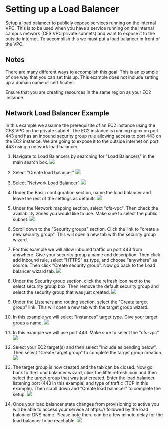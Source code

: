 # Setting up a Load Balancer

Setup a load balancer to publicly expose services running on the internal VPC. This is to be used when you have a service running on the internal campus network (CFS VPC private subnets) and want to expose it to the outside internet. To accomplish this we must put a load balancer in front of the VPC.

## Notes
There are many different ways to accomplish this goal. This is an example of one way that you can set this up. This example does not include setting up a domain name or certificates.

Ensure that you are creating resources in the same region as your EC2 instance.

## Network Load Balancer Example

In this example we assume the prerequisite of an EC2 instance using the CFS VPC on the private subnet. The EC2 instance is running nginx on port 443 and has an inbound security group rule allowing access to port 443 on the EC2 instance. We are going to expose it to the outside internet on port 443 using a network load balancer.

1. Navigate to Load Balancers by searching for "Load Balancers" in the main search box.
![](images/search.png)

2. Select "Create load balancer"
![](images/create-lb.png)

3. Select "Network Load Balancer"
![](images/select-lb-type.png)

4. Under the Basic configuration section, name the load balancer and leave the rest of the settings as defaults
![](images/name-nlb.png)

5. Under the Network mapping section, select "cfs-vpc". Then check the availability zones you would like to use. Make sure to select the public subnet.
![](images/select-subnet.png)

6. Scroll down to the "Security groups" section. Click the link to "create a new security group". This will open a new tab with the security group wizard.

7. For this example we will allow inbound traffic on port 443 from anywhere. Give your security group a name and description. Then click add inbound rule, select "HTTPS" as type, and choose "anywhere" as source. Then click "Create security group". Now go back to the Load balancer wizard tab.
![](images/security-group-wizard.png)

8. Under the Security group section, click the refresh icon next to the select security group box. Then remove the default security group and select the security group that was just created.
![](images/security-group.png)

9. Under the Listeners and routing section, select the "Create target group" link. This will open a new tab with the target group wizard.

10. In this example we will select "Instances" target type. Give your target group a name.
![](images/target-group-type.png)

11. In this example we will use port 443. Make sure to select the "cfs-vpc"
![](images/target-group-port-443.png)

12. Select your EC2 target(s) and then select "Include as pending below". Then select "Create target group" to complete the target group creation.
![](images/select-target-443.png)

13. The target group is now created and the tab can be closed. Now go back to the Load balancer wizard, click the little refresh icon and then select the target group that was just created. Enter the load balancer listening port (443 in this example) and type of traffic (TCP in this example). Then scroll down and "Create load balancer" to complete the setup.
![](images/listeners443.png)

14. Once your load balancer state changes from provisioning to active you will be able to access your service at https:// followed by the load balancer DNS name. Please note there can be a few minute delay for the load balancer to be reachable.
![](images/load-balancer-dns.png)


